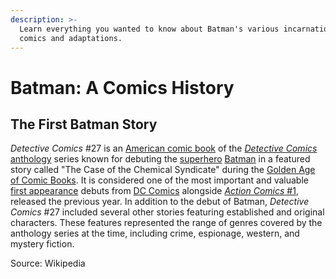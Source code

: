 ```yaml
---
description: >-
  Learn everything you wanted to know about Batman's various incarnations in
  comics and adaptations.
---
```


# Batman: A Comics History

## The First Batman Story

_Detective Comics_ #27 is an [American comic book](https://en.wikipedia.org/wiki/American_comic_book) of the [_Detective Comics_](https://en.wikipedia.org/wiki/Detective_Comics) [anthology](https://en.wikipedia.org/wiki/Anthology) series known for debuting the [superhero](https://en.wikipedia.org/wiki/Superhero) [Batman](https://en.wikipedia.org/wiki/Batman) in a featured story called "The Case of the Chemical Syndicate" during the [Golden Age of Comic Books](https://en.wikipedia.org/wiki/Golden_Age_of_Comic_Books). It is considered one of the most important and valuable [first appearance](https://en.wikipedia.org/wiki/First_appearance) debuts from [DC Comics](https://en.wikipedia.org/wiki/DC_Comics) alongside [_Action Comics_ #1](https://en.wikipedia.org/wiki/Action_Comics_1), released the previous year. In addition to the debut of Batman, _Detective Comics_ #27 included several other stories featuring established and original characters. These features represented the range of genres covered by the anthology series at the time, including crime, espionage, western, and mystery fiction.

Source: Wikipedia

